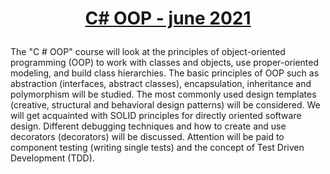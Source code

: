 # <p align="center"><a href="https://softuni.bg/trainings/3344/csharp-oop-june-2021/internal"> C# OOP - june 2021 <a/><p>

The "C # OOP" course will look at the principles of object-oriented programming (OOP) to work with classes and objects, use proper-oriented modeling, and build class hierarchies. The basic principles of OOP such as abstraction (interfaces, abstract classes), encapsulation, inheritance and polymorphism will be studied. The most commonly used design templates (creative, structural and behavioral design patterns) will be considered. We will get acquainted with SOLID principles for directly oriented software design. Different debugging techniques and how to create and use decorators (decorators) will be discussed. Attention will be paid to component testing (writing single tests) and the concept of Test Driven Development (TDD).
